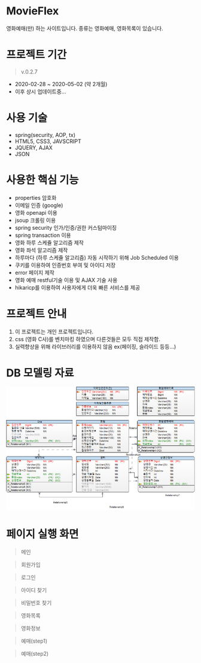 # MovieFlex
영화예매(만) 하는 사이트입니다. 종류는 영화예매, 영화목록이 있습니다.

# 프로젝트 기간
> v.0.2.7
- 2020-02-28 ~ 2020-05-02 (약 2개월)
- 이후 상시 업데이트중...

# 사용 기술
- spring(security, AOP, tx)
- HTML5, CSS3, JAVSCRIPT
- JQUERY, AJAX
- JSON

# 사용한 핵심 기능
- properties 암호화
- 이메일 인증 (google)
- 영화 openapi 이용
- jsoup 크롤링 이용
- spring security 인가/인증/권한 커스텀마이징
- spring transaction 이용
- 영화 하루 스케쥴 알고리즘 제작
- 영화 좌석 알고리즘 제작
- 하루마다 (하루 스케쥴 알고리즘) 자동 시작하기 위해 Job Scheduled 이용
- 쿠키를 이용하여 인증번호 부여 및 아이디 저장
- error 페이지 제작
- 영화 예매 restful기술 이용 및 AJAX 기술 사용
- hikaricp를 이용하여 사용자에게 더욱 빠른 서비스를 제공

# 프로젝트 안내
1. 이 프로젝트는 개인 프로젝트입니다.
2. css (영화 C사)를 벤치마킹 하였으며 다른것들은 모두 직접 제작함.
3. 실력향상을 위해 라이브러리를 이용하지 않음 ex(페이징, 슬라이드 등등...)

# DB 모델링 자료
![DATAMODEL](/DATAMODEL/MOVIEFLEX_MODEL.png)
# 페이지 실행 화면
> 메인

> 회원가입

> 로그인

> 아이디 찾기

> 비밀번호 찾기

> 영화목록

> 영화정보

> 예매(step1)

> 예매(step2)


